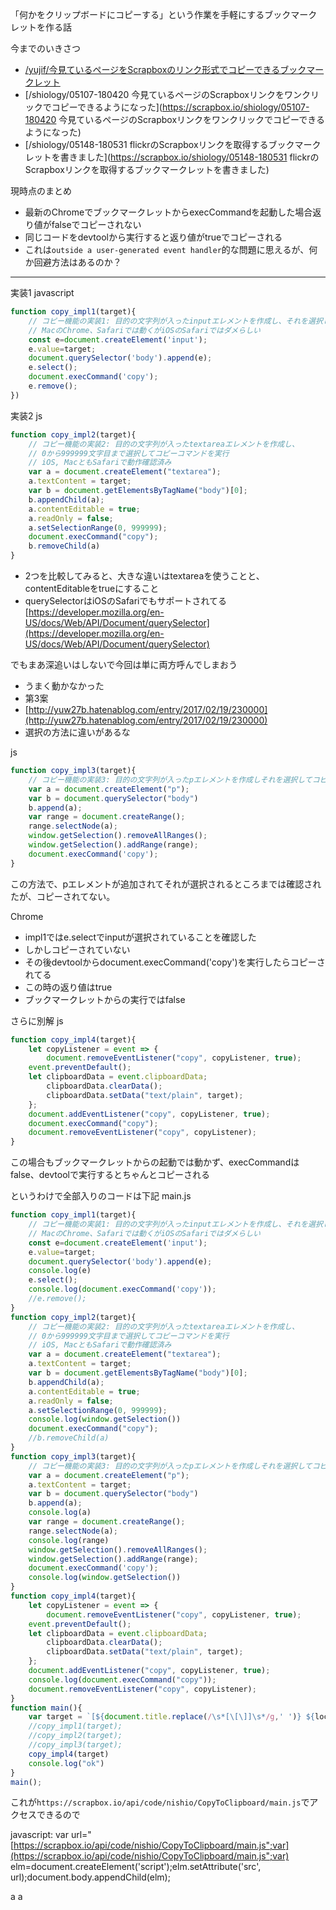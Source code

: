 
「何かをクリップボードにコピーする」という作業を手軽にするブックマークレットを作る話

今までのいきさつ
- [/yujif/今見ているページをScrapboxのリンク形式でコピーできるブックマークレット](https://scrapbox.io/yujif/今見ているページをScrapboxのリンク形式でコピーできるブックマークレット)
- [/shiology/05107-180420 今見ているページのScrapboxリンクをワンクリックでコピーできるようになった](https://scrapbox.io/shiology/05107-180420 今見ているページのScrapboxリンクをワンクリックでコピーできるようになった)
- [/shiology/05148-180531 flickrのScrapboxリンクを取得するブックマークレットを書きました](https://scrapbox.io/shiology/05148-180531 flickrのScrapboxリンクを取得するブックマークレットを書きました)

現時点のまとめ
- 最新のChromeでブックマークレットからexecCommandを起動した場合返り値がfalseでコピーされない
- 同じコードをdevtoolから実行すると返り値がtrueでコピーされる
- これは`outside a user-generated event handler`的な問題に思えるが、何か回避方法はあるのか？

-----
実装1
javascript

```javascript
function copy_impl1(target){
	// コピー機能の実装1: 目的の文字列が入ったinputエレメントを作成し、それを選択してコピーコマンドを実行
 	// MacのChrome、Safariでは動くがiOSのSafariではダメらしい
	const e=document.createElement('input');
 	e.value=target;
  	document.querySelector('body').append(e);
    e.select();
    document.execCommand('copy');
    e.remove();
}) 
```


実装2
js

```javascript
function copy_impl2(target){
	// コピー機能の実装2: 目的の文字列が入ったtextareaエレメントを作成し、
 	// 0から999999文字目まで選択してコピーコマンドを実行
 	// iOS, MacともSafariで動作確認済み
	var a = document.createElement("textarea");
	a.textContent = target;
    var b = document.getElementsByTagName("body")[0];
    b.appendChild(a);
    a.contentEditable = true;
    a.readOnly = false;
    a.setSelectionRange(0, 999999);
    document.execCommand("copy");
    b.removeChild(a)
}
```


- 2つを比較してみると、大きな違いはtextareaを使うことと、contentEditableをtrueにすること
- querySelectorはiOSのSafariでもサポートされてる [https://developer.mozilla.org/en-US/docs/Web/API/Document/querySelector](https://developer.mozilla.org/en-US/docs/Web/API/Document/querySelector)

でもまあ深追いはしないで今回は単に両方呼んでしまおう
- うまく動かなかった
- 第3案
- [http://yuw27b.hatenablog.com/entry/2017/02/19/230000](http://yuw27b.hatenablog.com/entry/2017/02/19/230000)
- 選択の方法に違いがあるな

js

```javascript
function copy_impl3(target){
	// コピー機能の実装3: 目的の文字列が入ったpエレメントを作成しそれを選択してコピーコマンドを実行、
	var a = document.createElement("p");
    var b = document.querySelector("body")
    b.append(a);
	var range = document.createRange();
 	range.selectNode(a);
 	window.getSelection().removeAllRanges();
 	window.getSelection().addRange(range);
 	document.execCommand('copy');
}
```

この方法で、pエレメントが追加されてそれが選択されるところまでは確認されたが、コピーされてない。

Chrome
- impl1ではe.selectでinputが選択されていることを確認した
- しかしコピーされていない
- その後devtoolからdocument.execCommand('copy')を実行したらコピーされてる
- この時の返り値はtrue
- ブックマークレットからの実行ではfalse

さらに別解
js

```javascript
function copy_impl4(target){
	let copyListener = event => {
 		document.removeEventListener("copy", copyListener, true);
  	event.preventDefault();
  	let clipboardData = event.clipboardData;
 		clipboardData.clearData();
 		clipboardData.setData("text/plain", target);
	};
	document.addEventListener("copy", copyListener, true);
	document.execCommand("copy");
	document.removeEventListener("copy", copyListener);
}
```

この場合もブックマークレットからの起動では動かず、execCommandはfalse、devtoolで実行するとちゃんとコピーされる

というわけで全部入りのコードは下記
main.js

```javascript
function copy_impl1(target){
	// コピー機能の実装1: 目的の文字列が入ったinputエレメントを作成し、それを選択してコピーコマンドを実行
 	// MacのChrome、Safariでは動くがiOSのSafariではダメらしい
	const e=document.createElement('input');
 	e.value=target;
  	document.querySelector('body').append(e);
  	console.log(e)
    e.select();
    console.log(document.execCommand('copy'));
    //e.remove();
}
function copy_impl2(target){
	// コピー機能の実装2: 目的の文字列が入ったtextareaエレメントを作成し、
 	// 0から999999文字目まで選択してコピーコマンドを実行
 	// iOS, MacともSafariで動作確認済み
	var a = document.createElement("textarea");
	a.textContent = target;
    var b = document.getElementsByTagName("body")[0];
    b.appendChild(a);
    a.contentEditable = true;
    a.readOnly = false;
    a.setSelectionRange(0, 999999);
    console.log(window.getSelection())
    document.execCommand("copy");
    //b.removeChild(a)
}
function copy_impl3(target){
	// コピー機能の実装3: 目的の文字列が入ったpエレメントを作成しそれを選択してコピーコマンドを実行、
	var a = document.createElement("p");
 	a.textContent = target;
    var b = document.querySelector("body")
    b.append(a);
    console.log(a)
	var range = document.createRange();
 	range.selectNode(a);
    console.log(range)
 	window.getSelection().removeAllRanges();
 	window.getSelection().addRange(range);
 	document.execCommand('copy');
    console.log(window.getSelection())
}
function copy_impl4(target){
	let copyListener = event => {
 		document.removeEventListener("copy", copyListener, true);
  	event.preventDefault();
  	let clipboardData = event.clipboardData;
 		clipboardData.clearData();
 		clipboardData.setData("text/plain", target);
	};
	document.addEventListener("copy", copyListener, true);
	console.log(document.execCommand("copy"));
	document.removeEventListener("copy", copyListener);
}
function main(){
	var target = `[${document.title.replace(/\s*[\[\]]\s*/g,' ')} ${location.href}]`;
 	//copy_impl1(target);
  	//copy_impl2(target);
    //copy_impl3(target);
    copy_impl4(target)
    console.log("ok")
}
main();
```


これが`https://scrapbox.io/api/code/nishio/CopyToClipboard/main.js`でアクセスできるので

javascript: var url="[https://scrapbox.io/api/code/nishio/CopyToClipboard/main.js";var](https://scrapbox.io/api/code/nishio/CopyToClipboard/main.js";var) elm=document.createElement('script');elm.setAttribute('src', url);document.body.appendChild(elm);

a
a
